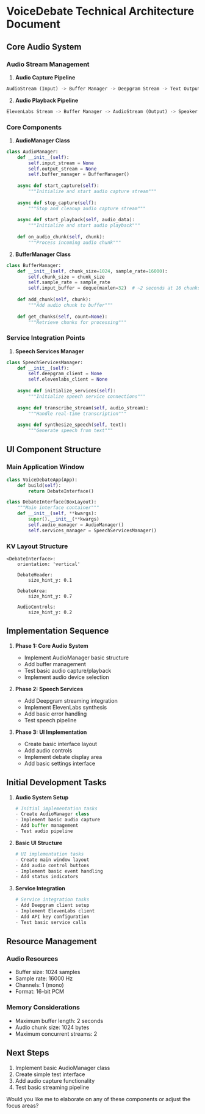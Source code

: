 # VoiceDebate Technical Architecture Document

## Core Audio System

### Audio Stream Management

1. **Audio Capture Pipeline**
```python
AudioStream (Input) -> Buffer Manager -> Deepgram Stream -> Text Output
```

2. **Audio Playback Pipeline**
```python
ElevenLabs Stream -> Buffer Manager -> AudioStream (Output) -> Speaker
```

### Core Components

1. **AudioManager Class**
```python
class AudioManager:
    def __init__(self):
        self.input_stream = None
        self.output_stream = None
        self.buffer_manager = BufferManager()
        
    async def start_capture(self):
        """Initialize and start audio capture stream"""
        
    async def stop_capture(self):
        """Stop and cleanup audio capture stream"""
        
    async def start_playback(self, audio_data):
        """Initialize and start audio playback"""
        
    def on_audio_chunk(self, chunk):
        """Process incoming audio chunk"""
```

2. **BufferManager Class**
```python
class BufferManager:
    def __init__(self, chunk_size=1024, sample_rate=16000):
        self.chunk_size = chunk_size
        self.sample_rate = sample_rate
        self.input_buffer = deque(maxlen=32)  # ~2 seconds at 16 chunks/sec
        
    def add_chunk(self, chunk):
        """Add audio chunk to buffer"""
        
    def get_chunks(self, count=None):
        """Retrieve chunks for processing"""
```

### Service Integration Points

1. **Speech Services Manager**
```python
class SpeechServicesManager:
    def __init__(self):
        self.deepgram_client = None
        self.elevenlabs_client = None
        
    async def initialize_services(self):
        """Initialize speech service connections"""
        
    async def transcribe_stream(self, audio_stream):
        """Handle real-time transcription"""
        
    async def synthesize_speech(self, text):
        """Generate speech from text"""
```

## UI Component Structure

### Main Application Window
```python
class VoiceDebateApp(App):
    def build(self):
        return DebateInterface()

class DebateInterface(BoxLayout):
    """Main interface container"""
    def __init__(self, **kwargs):
        super().__init__(**kwargs)
        self.audio_manager = AudioManager()
        self.services_manager = SpeechServicesManager()
```

### KV Layout Structure
```kv
<DebateInterface>:
    orientation: 'vertical'
    
    DebateHeader:
        size_hint_y: 0.1
    
    DebateArea:
        size_hint_y: 0.7
        
    AudioControls:
        size_hint_y: 0.2
```

## Implementation Sequence

1. **Phase 1: Core Audio System**
   - Implement AudioManager basic structure
   - Add buffer management
   - Test basic audio capture/playback
   - Implement audio device selection

2. **Phase 2: Speech Services**
   - Add Deepgram streaming integration
   - Implement ElevenLabs synthesis
   - Add basic error handling
   - Test speech pipeline

3. **Phase 3: UI Implementation**
   - Create basic interface layout
   - Add audio controls
   - Implement debate display area
   - Add basic settings interface

## Initial Development Tasks

1. **Audio System Setup**
   ```python
   # Initial implementation tasks
   - Create AudioManager class
   - Implement basic audio capture
   - Add buffer management
   - Test audio pipeline
   ```

2. **Basic UI Structure**
   ```python
   # UI implementation tasks
   - Create main window layout
   - Add audio control buttons
   - Implement basic event handling
   - Add status indicators
   ```

3. **Service Integration**
   ```python
   # Service integration tasks
   - Add Deepgram client setup
   - Implement ElevenLabs client
   - Add API key configuration
   - Test basic service calls
   ```

## Resource Management

### Audio Resources
- Buffer size: 1024 samples
- Sample rate: 16000 Hz
- Channels: 1 (mono)
- Format: 16-bit PCM

### Memory Considerations
- Maximum buffer length: 2 seconds
- Audio chunk size: 1024 bytes
- Maximum concurrent streams: 2

## Next Steps

1. Implement basic AudioManager class
2. Create simple test interface
3. Add audio capture functionality
4. Test basic streaming pipeline

Would you like me to elaborate on any of these components or adjust the focus areas?

